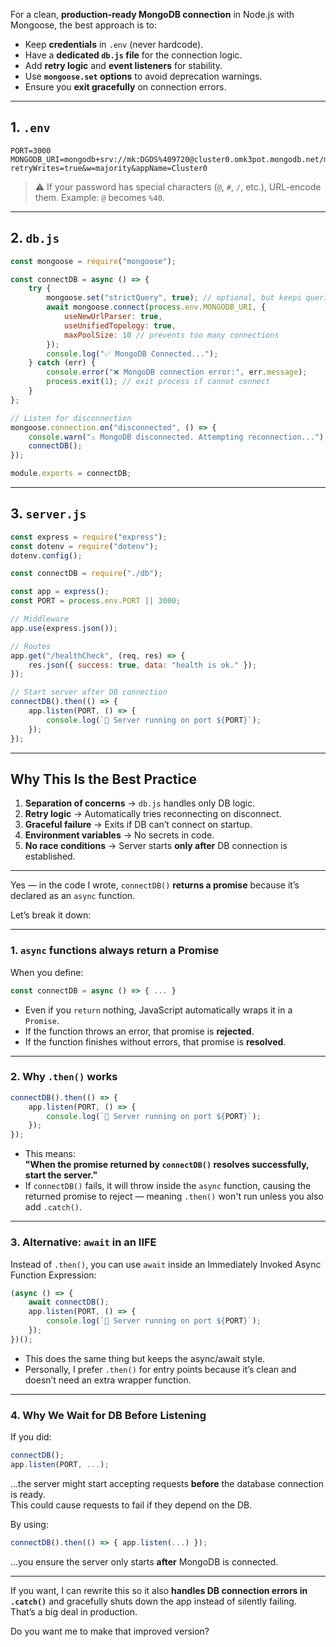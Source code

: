 For a clean, **production-ready MongoDB connection** in Node.js with Mongoose, the best approach is to:

* Keep **credentials** in `.env` (never hardcode).
* Have a **dedicated `db.js` file** for the connection logic.
* Add **retry logic** and **event listeners** for stability.
* Use **`mongoose.set` options** to avoid deprecation warnings.
* Ensure you **exit gracefully** on connection errors.

---

## **1. `.env`**

```env
PORT=3000
MONGODB_URI=mongodb+srv://mk:DGDS%409720@cluster0.omk3pot.mongodb.net/myDatabase?retryWrites=true&w=majority&appName=Cluster0
```

> ⚠ If your password has special characters (`@`, `#`, `/`, etc.), URL-encode them.
> Example: `@` becomes `%40`.

---

## **2. `db.js`**

```js
const mongoose = require("mongoose");

const connectDB = async () => {
    try {
        mongoose.set("strictQuery", true); // optional, but keeps queries safe
        await mongoose.connect(process.env.MONGODB_URI, {
            useNewUrlParser: true,
            useUnifiedTopology: true,
            maxPoolSize: 10 // prevents too many connections
        });
        console.log("✅ MongoDB Connected...");
    } catch (err) {
        console.error("❌ MongoDB connection error:", err.message);
        process.exit(1); // exit process if cannot connect
    }
};

// Listen for disconnection
mongoose.connection.on("disconnected", () => {
    console.warn("⚠ MongoDB disconnected. Attempting reconnection...");
    connectDB();
});

module.exports = connectDB;
```

---

## **3. `server.js`**

```js
const express = require("express");
const dotenv = require("dotenv");
dotenv.config();

const connectDB = require("./db");

const app = express();
const PORT = process.env.PORT || 3000;

// Middleware
app.use(express.json());

// Routes
app.get("/healthCheck", (req, res) => {
    res.json({ success: true, data: "health is ok." });
});

// Start server after DB connection
connectDB().then(() => {
    app.listen(PORT, () => {
        console.log(`🚀 Server running on port ${PORT}`);
    });
});
```

---

## **Why This Is the Best Practice**

1. **Separation of concerns** → `db.js` handles only DB logic.
2. **Retry logic** → Automatically tries reconnecting on disconnect.
3. **Graceful failure** → Exits if DB can’t connect on startup.
4. **Environment variables** → No secrets in code.
5. **No race conditions** → Server starts **only after** DB connection is established.

---

Yes — in the code I wrote, `connectDB()` **returns a promise** because it’s declared as an `async` function.  

Let’s break it down:  

---

### **1. `async` functions always return a Promise**
When you define:
```js
const connectDB = async () => { ... }
```
- Even if you `return` nothing, JavaScript automatically wraps it in a `Promise`.
- If the function throws an error, that promise is **rejected**.
- If the function finishes without errors, that promise is **resolved**.

---

### **2. Why `.then()` works**
```js
connectDB().then(() => {
    app.listen(PORT, () => {
        console.log(`🚀 Server running on port ${PORT}`);
    });
});
```
- This means:  
  **"When the promise returned by `connectDB()` resolves successfully, start the server."**
- If `connectDB()` fails, it will throw inside the `async` function, causing the returned promise to reject — meaning `.then()` won't run unless you also add `.catch()`.

---

### **3. Alternative: `await` in an IIFE**
Instead of `.then()`, you can use `await` inside an Immediately Invoked Async Function Expression:
```js
(async () => {
    await connectDB();
    app.listen(PORT, () => {
        console.log(`🚀 Server running on port ${PORT}`);
    });
})();
```
- This does the same thing but keeps the async/await style.
- Personally, I prefer `.then()` for entry points because it’s clean and doesn’t need an extra wrapper function.

---

### **4. Why We Wait for DB Before Listening**
If you did:
```js
connectDB();
app.listen(PORT, ...);
```
…the server might start accepting requests **before** the database connection is ready.  
This could cause requests to fail if they depend on the DB.

By using:
```js
connectDB().then(() => { app.listen(...) });
```
…you ensure the server only starts **after** MongoDB is connected.

---

If you want, I can rewrite this so it also **handles DB connection errors in `.catch()`** and gracefully shuts down the app instead of silently failing.  
That’s a big deal in production.  

Do you want me to make that improved version?
